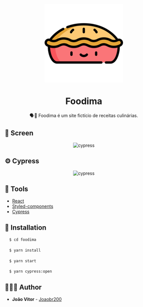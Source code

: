 <div align="center">
  <img src="./.github/foodima.svg" alt="foodima" width="250" height="250"/>
</div>
<h1 align="center">
  <strong>Foodima</strong>
</h1>

<p align="center">
🗣👥 Foodima é um site fictício de receitas culinárias.
</p>

## 🎨 Screen

<div align="center">
  <img src="./.github/screen.gif" alt="cypress" width="400" height="400"/>
</div>

## ⚙ Cypress

<div align="center">
  <img src="./.github/cypress.gif" alt="cypress" width="400" height="400"/>
</div>

## 🧰 Tools

- [React](https://reactjs.org/)
- [Styled-components](https://styled-components.com/)
- [Cypress](https://cypress.io)

## 🚧 Installation

```sh
  $ cd foodima

  $ yarn install

  $ yarn start

  $ yarn cypress:open
```

## 🙅🏽‍♂️ Author

- **João Vitor** - [Joaobr200](https://github.com/joaobr200)
